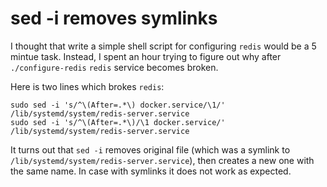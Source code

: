 # sed -i removes symlinks

I thought that write a simple shell script for configuring `redis` would be a 5
mintue task. Instead, I spent an hour trying to figure out why after
`./configure-redis` `redis` service becomes broken.

Here is two lines which brokes `redis`:

```shell
sudo sed -i 's/^\(After=.*\) docker.service/\1/' /lib/systemd/system/redis-server.service
sudo sed -i 's/^\(After=.*\)/\1 docker.service/' /lib/systemd/system/redis-server.service
```

It turns out that `sed -i` removes original file (which was a symlink to
`/lib/systemd/system/redis-server.service`), then creates a new one with the
same name. In case with symlinks it does not work as expected.

